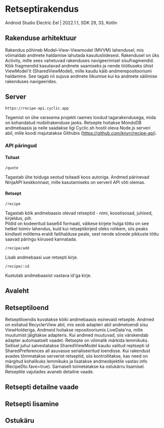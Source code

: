 # Retseptirakendus

Android Studio Electric Eel | 2022.1.1, SDK 29, 33, Kotlin

## Rakenduse arhitektuur

Rakendus põhineb Model–View–Viewmodel (MVVM) lahendusel, mis võimaldab andmete haldamise lahutada kasutusliidesest. Rakendusel on üks Activity, mille sees vahetuvad rakenduses navigeerimisel sisufragmendid. Kõik fragmendid kasutavad andmete saamiseks ja nende töötluseks ühist ViewModel'it (SharedViewModel), mille kaudu käib andmerepositooriumi haldamine. See tagab nii sujuva andmete liikumise kui ka andmete säilimise rakenduses navigeerides.

## Server

```
https://recipe-api.cyclic.app
```

Tegemist on ühe varasema projekti raames loodud tagarakendusega, mida on kohandatud mobiilrakenduse jaoks. Retsepte hoitakse MondoDB andmebaasis ja neile saadakse ligi Cyclic.sh hostil oleva Node.js serveri abil, mille koodi majutatakse Githubis (https://github.com/knyrr/recipe-api).

### API päringud

#### Tsitaat

```
/quote
```

Tagastab ühe toiduga seotud tsitaadi koos autoriga. Andmed pärinevad NinjaAPI keskkonnast, mille kasutamiseks on serveril API võti olemas.

#### Retsept

```
/recipe
```

Tagastab kõik andmebaasis olevad retseptid - nimi, koostisosad, juhised, kirjeldus, pilt. \
Pildid on kodeeritud base64 formaati, väikese kirjete hulga tõttu on see hetkel toimiv lahendus, kuid kui retseptikirjeid oleks rohkem, siis peaks kindlasti mõtlema eraldi failihalduse peale, sest nende sõnede pikkuste tõttu saavad päringu kiirused kannatada.

```
/recipe/add
```

Lisab andmebaasi uue retsepti kirje.

```
/recipe/:id
```

Kustutab andmebaasist vastava id'ga kirje.

## Avaleht

## Retseptiloend

Retseptiloendis kuvatakse kõiki andmebaasis esinevaid retsepte. Andmed on esitatud RecyclerView abil, mis seob adapteri abil andmeloendi sisu ViewHolderiga. Andmeid hoitakse repositooriumis LiveData'na, mille muutumist jälgitakse adapteris. Kui andmed muutuvad, siis värskendab adapter automaatselt vaadet.
Retsepte on võimalik märkida lemmikuks. Sellisel juhul salvestatakse SharedViewModel kaudu valitud reptsepti id SharedPreferences all asuvasse serialiseeritud loendisse. Kui rakendust avades tõmmatakse serverist retseptid, siis kontrollitakse, kas need on märgitud kohalikuks lemmikuks ja lisatakse andmeobjektile vastav info (RecipeDto.fave=true). Sarnaselt toimetatakse ka ostukärru lisamisel.
Retseptile vajutades avaneb detailne vaade.

## Retsepti detailne vaade

## Retsepti lisamine

## Ostukäru
